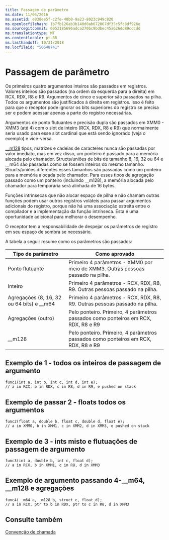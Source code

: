 ```yaml
---
title: Passagem de parâmetro
ms.date: 11/04/2016
ms.assetid: e838ee5f-c2fe-40b0-9a23-8023c949c820
ms.openlocfilehash: 1b7fb126ab3b140d0ab672067df35c5fc8df926e
ms.sourcegitcommit: 6052185696adca270bc9bdbec45a626dd89cdcdd
ms.translationtype: MT
ms.contentlocale: pt-BR
ms.lasthandoff: 10/31/2018
ms.locfileid: "50648741"
---
```

# <a name="parameter-passing"></a>Passagem de parâmetro

Os primeiros quatro argumentos inteiros são passados em registros. Valores inteiros são passados (na ordem da esquerda para a direita) em RCX, RDX, R8 e R9. Argumentos de cinco e superior são passados na pilha. Todos os argumentos são justificados à direita em registros. Isso é feito para que o receptor pode ignorar os bits superiores do registro se precisa ser e podem acessar apenas a parte do registro necessárias.

Argumentos de ponto flutuantes e precisão dupla são passados em XMM0 - XMM3 (até 4) com o slot de inteiro (RCX, RDX, R8 e R9) que normalmente seria usado para esse slot cardinal que está sendo ignorado (veja o exemplo) e vice-versa.

[__m128](../cpp/m128.md) tipos, matrizes e cadeias de caracteres nunca são passadas por valor imediato, mas em vez disso, um ponteiro é passado para a memória alocada pelo chamador. Structs/uniões de bits de tamanho 8, 16, 32 ou 64 e __m64 são passadas como se fossem inteiros do mesmo tamanho. Structs/uniões diferentes esses tamanhos são passadas como um ponteiro para a memória alocada pelo chamador. Para esses tipos de agregação passado como um ponteiro (incluindo \__m128), a memória alocada pelo chamador para temporária será alinhada de 16 bytes.

Funções intrínsecas que não alocar espaço de pilha e não chamam outras funções podem usar outros registros voláteis para passar argumentos adicionais do registro, porque não há uma associação estreita entre o compilador e a implementação da função intrínseca. Esta é uma oportunidade adicional para melhorar o desempenho.

O receptor tem a responsabilidade de despejar os parâmetros de registro em seu espaço de sombra se necessário.

A tabela a seguir resume como os parâmetros são passados:

|Tipo de parâmetro|Como aprovado|
|--------------------|----------------|
|Ponto flutuante|Primeiro 4 parâmetros - XMM0 por meio de XMM3. Outras pessoas passado na pilha.|
|Inteiro|Primeiro 4 parâmetros - RCX, RDX, R8, R9. Outras pessoas passado na pilha.|
|Agregações (8, 16, 32 ou 64 bits) e __m64|Primeiro 4 parâmetros - RCX, RDX, R8, R9. Outras pessoas passado na pilha.|
|Agregações (outro)|Pelo ponteiro. Primeiro, 4 parâmetros passados como ponteiros em RCX, RDX, R8 e R9|
|__m128|Pelo ponteiro. Primeiro, 4 parâmetros passados como ponteiros em RCX, RDX, R8 e R9|

## <a name="example-of-argument-passing-1---all-integers"></a>Exemplo de 1 - todos os inteiros de passagem de argumento

```
func1(int a, int b, int c, int d, int e);
// a in RCX, b in RDX, c in R8, d in R9, e pushed on stack
```

## <a name="example-of-argument-passing-2---all-floats"></a>Exemplo de passar 2 - floats todos os argumentos

```
func2(float a, double b, float c, double d, float e);
// a in XMM0, b in XMM1, c in XMM2, d in XMM3, e pushed on stack
```

## <a name="example-of-argument-passing-3---mixed-ints-and-floats"></a>Exemplo de 3 - ints misto e flutuações de passagem de argumento

```
func3(int a, double b, int c, float d);
// a in RCX, b in XMM1, c in R8, d in XMM3
```

## <a name="example-of-argument-passing-4--m64-m128-and-aggregates"></a>Exemplo de argumento passando 4-__m64, \__m128 e agregações

```
func4(__m64 a, _m128 b, struct c, float d);
// a in RCX, ptr to b in RDX, ptr to c in R8, d in XMM3
```

## <a name="see-also"></a>Consulte também

[Convenção de chamada](../build/calling-convention.md)